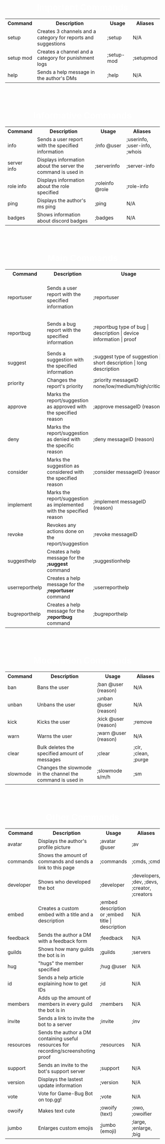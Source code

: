 <center><h1 style="color: #FFFFFF">Important Commands</h1></center>

<center><table style="width: 100%">
  
<tbody><tr>
<th>Command</th>
<th>Description</th>
<th>Usage</th>
<th>Aliases</th>
</tr>
        
<tr>
<td>setup
</td><td>Creates 3 channels and a category for reports and suggestions
</td><td>;setup
</td><td>N/A
</td></tr>
        
<tr>
<td>setup mod
</td><td>Creates a channel and a category for punishment logs
</td><td>;setup-mod
</td><td>;setupmod
</td></tr>
        
<tr>
<td>help
</td><td>Sends a help message in the author's DMs
</td><td>;help
</td><td>N/A
</td></tr>

</tbody></table></center>

<br>
<br>

<center><h1 style="color: #FFFFFF">Informative Commands</h1></center>

<center><table style="width: 100%">

<tbody><tr>
<th>Command</th>
<th>Description</th>
<th>Usage</th>
<th>Aliases</th>
</tr>
  
<tr>
<td>info
</td><td>Sends a user report with the specified information
</td><td>;info @user
</td><td>;userinfo, ;user-info, ;whois
</td></tr>
        
<tr>
<td>server info
</td><td>Displays information about the server the command is used in
</td><td>;serverinfo
</td><td>;server-info
</td></tr>

<tr>
<td>role info
</td><td>Displays information about the role specified
</td><td>;roleinfo @role
</td><td>;role-info
</td></tr>

<tr>
<td>ping
</td><td>Displays the author's ms ping
</td><td>;ping
</td><td>N/A
</td></tr>

<tr>
<td>badges
</td><td>Shows information about discord badges
</td><td>;badges
</td><td>N/A
</td></tr>

</tbody></table></center>

<br>
<br>

<center><h1 style="color: #FFFFFF">Main Commands</h1></center>

<center><table style="width: 100%">

<tbody><tr>
<th>Command</th>
<th>Description</th>
<th>Usage</th>
<th>Aliases</th>
</tr>
  
<tr>
<td>reportuser
</td><td>Sends a user report with the specified information
</td><td>;reportuser
</td><td>;ureport, ;report-user, ;user-report, ;userreport
</td></tr>
        
<tr>
<td>reportbug
</td><td>Sends a bug report with the specified information
</td><td>;reportbug type of bug | description | device information | proof
</td><td>;breport, ;report-bug, ;bug-report, ;bugreport
</td></tr>

<tr>
<td>suggest
</td><td>Sends a suggestion with the specified information
</td><td>;suggest type of suggestion | short description | long description
</td><td>N/A
</td></tr>

<tr>
<td>priority
</td><td>Changes the report's priority
</td><td>;priority messageID none/low/medium/high/critical
</td><td>N/A
</td></tr>

<tr>
<td>approve
</td><td>Marks the report/suggestion as approved with the specified reason
</td><td>;approve messageID (reason)
</td><td>N/A
</td></tr>
        
<tr>
<td>deny
</td><td>Marks the report/suggestion as denied with the specific reason
</td><td>;deny messageID (reason)
</td><td>N/A
</td></tr>

<tr>
<td>consider
</td><td>Marks the suggestion as considered with the specified reason
</td><td>;consider messageID (reason)
</td><td>N/A
</td></tr>
        
<tr>
<td>implement
</td><td>Marks the report/suggestion as implemented with the specified reason
</td><td>;implement messageID (reason)
</td><td>N/A
</td></tr>

<tr>
<td>revoke
</td><td>Revokes any actions done on the report/suggestion
</td><td>;revoke messageID
</td><td>N/A
</td></tr>

<tr>
<td>suggesthelp
</td><td>Creates a help message for the <b>;suggest</b> command
</td><td>;suggestionhelp
</td><td>;shelp
</td></tr>

<tr>
<td>userreporthelp
</td><td>Creates a help message for the <b>;reportuser</b> command
</td><td>;userreporthelp
</td><td>;urhelp
</td></tr>

<tr>
<td>bugreporthelp
</td><td>Creates a help message for the <b>;reportbug</b> command
</td><td>;bugreporthelp
</td><td>;brhelp
</td></tr>

</tbody></table></center>

<br>
<br>

<center><h1 style="color: #FFFFFF">Moderation Commands</h1></center>

<center><table style="width: 100%">

<tbody><tr>
<th>Command</th>
<th>Description</th>
<th>Usage</th>
<th>Aliases</th>
</tr>
  
<tr>
<td>ban
</td><td>Bans the user
</td><td>;ban @user (reason)
</td><td>N/A
</td></tr>
        
<tr>
<td>unban
</td><td>Unbans the user
</td><td>;unban @user (reason)
</td><td>N/A
</td></tr>

<tr>
<td>kick
</td><td>Kicks the user
</td><td>;kick @user (reason)
</td><td>;remove
</td></tr>

<tr>
<td>warn
</td><td>Warns the user
</td><td>;warn @user (reason)
</td><td>N/A
</td></tr>
        
<tr>
<td>clear
</td><td>Bulk deletes the specified amount of messages
</td><td>;clear <amount>
</td><td>;clr, ;clean, ;purge
</td></tr>

<tr>
<td>slowmode
</td><td>Changes the slowmode in the channel the command is used in
</td><td>;slowmode <duration>s/m/h
</td><td>;sm
</td></tr>

</tbody></table></center>

<br>
<br>

<center><h1 style="color: #FFFFFF">Other Commands</h1></center>

<center><table style="width: 100%">

<tbody><tr>
<th>Command</th>
<th>Description</th>
<th>Usage</th>
<th>Aliases</th>
</tr>
  
<tr>
<td>avatar
</td><td>Displays the author's profile picture
</td><td>;avatar @user
</td><td>;av
</td></tr>
        
<tr>
<td>commands
</td><td>Shows the amount of commands and sends a link to this page
</td><td>;commands
</td><td>;cmds, ;cmd
</td></tr>

<tr>
<td>developer
</td><td>Shows who developed the bot
</td><td>;developer
</td><td>;developers, ;dev, ;devs, ;creator, ;creators
</td></tr>

<tr>
<td>embed
</td><td>Creates a custom embed with a title and a description
</td><td>;embed description or ;embed title | description
</td><td>N/A
</td></tr>
        
<tr>
<td>feedback
</td><td>Sends the author a DM with a feedback form
</td><td>;feedback
</td><td>N/A
</td></tr>

<tr>
<td>guilds
</td><td>Shows how many guilds the bot is in
</td><td>;guilds
</td><td>;servers
</td></tr>

<tr>
<td>hug
</td><td>"hugs" the member specified
</td><td>;hug @user
</td><td>N/A
</td></tr>

<tr>
<td>id
</td><td>Sends a help article explaining how to get IDs
</td><td>;id
</td><td>N/A
</td></tr>

<tr>
<td>members
</td><td>Adds up the amount of members in every guild the bot is in
</td><td>;members
</td><td>N/A
</td></tr>

<tr>
<td>invite
</td><td>Sends a link to invite the bot to a server
</td><td>;invite
</td><td>;inv
</td></tr>

<tr>
<td>resources
</td><td>Sends the author a DM containing useful resources for recording/screenshoting proof
</td><td>;resources
</td><td>N/A
</td></tr>

<tr>
<td>support
</td><td>Sends an invite to the bot's support server
</td><td>;support
</td><td>N/A
</td></tr>

<tr>
<td>version
</td><td>Displays the lastest update information
</td><td>;version
</td><td>N/A
</td></tr>

<tr>
<td>vote
</td><td>Vote for Game-Bug Bot on top.gg!
</td><td>;vote
</td><td>N/A
</td></tr>

<tr>
<td>owoify
</td><td>Makes text cute
</td><td>;owoify (text)
</td><td>;owo, ;owoifier
</td></tr>

<tr>
<td>jumbo
</td><td>Enlarges custom emojis
</td><td>;jumbo (emoji)
</td><td>;large, ;enlarge, ;big
</td></tr>

</tbody></table></center>
